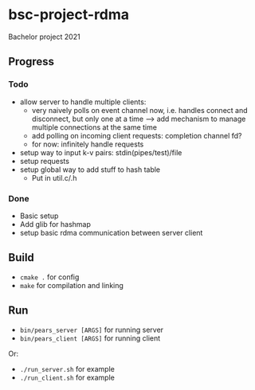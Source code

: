 # bsc-project-rdma
Bachelor project 2021


## Progress
### Todo
- allow server to handle multiple clients:
	- very naively polls on event channel now, i.e. handles connect and disconnect, but only one at a time --> add mechanism to manage multiple connections at the same time
	- add polling on incoming client requests: completion channel fd?
	- for now: infinitely handle requests
- setup way to input k-v pairs: stdin(pipes/test)/file
- setup requests
- setup global way to add stuff to hash table
	- Put in util.c/.h

### Done
- Basic setup
- Add glib for hashmap
- setup basic rdma communication between server client

## Build
- `cmake .` for config
- `make` for compilation and linking

## Run
- `bin/pears_server [ARGS]` for running server
- `bin/pears_client [ARGS]` for running client

Or:
- `./run_server.sh` for example
- `./run_client.sh` for example
